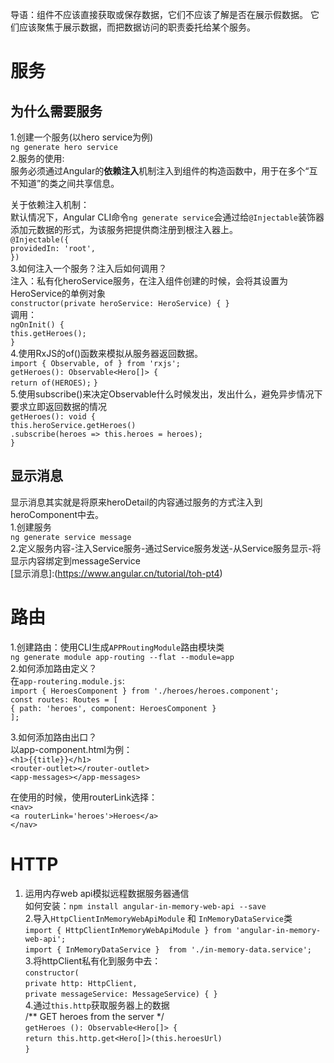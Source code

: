 导语：组件不应该直接获取或保存数据，它们不应该了解是否在展示假数据。 它们应该聚焦于展示数据，而把数据访问的职责委托给某个服务。  
# 服务
## 为什么需要服务
1.创建一个服务(以hero service为例)    
`ng generate hero service`    
2.服务的使用:  
服务必须通过Angular的**依赖注入**机制注入到组件的构造函数中，用于在多个“互不知道”的类之间共享信息。  

关于依赖注入机制：  
默认情况下，Angular CLI命令`ng generate service`会通过给`@Injectable`装饰器添加元数据的形式，为该服务把提供商注册到根注入器上。  
`@Injectable({`  
  `providedIn: 'root',`  
`})`  
3.如何注入一个服务？注入后如何调用？    
注入：私有化heroService服务，在注入组件创建的时候，会将其设置为HeroService的单例对象  
`constructor(private heroService: HeroService) { }`  
调用：  
`ngOnInit() {`  
  `this.getHeroes();`  
`}`  
4.使用RxJS的of()函数来模拟从服务器返回数据。  
`import { Observable, of } from 'rxjs';`  
`getHeroes(): Observable<Hero[]> {`  
  `return of(HEROES);`
`}`  
5.使用subscribe()来决定Observable什么时候发出，发出什么，避免异步情况下要求立即返回数据的情况  
`getHeroes(): void {`    
  `this.heroService.getHeroes()`    
      `.subscribe(heroes => this.heroes = heroes);`    
`}`  

## 显示消息
显示消息其实就是将原来heroDetail的内容通过服务的方式注入到heroComponent中去。    
1.创建服务    
`ng generate service message`    
2.定义服务内容-注入Service服务-通过Service服务发送-从Service服务显示-将显示内容绑定到messageService  
[显示消息]:(https://www.angular.cn/tutorial/toh-pt4)

# 路由
1.创建路由：使用CLI生成`APPRoutingModule`路由模块类  
`ng generate module app-routing --flat --module=app`    
2.如何添加路由定义？  
在`app-routering.module.js`:    
`import { HeroesComponent } from './heroes/heroes.component';`    
    `const routes: Routes = [`  
      `{ path: 'heroes', component: HeroesComponent }`  
`];`  

3.如何添加路由出口？    
以app-component.html为例：    
`<h1>{{title}}</h1>`  
    `<router-outlet></router-outlet>`  
`<app-messages></app-messages>`  

在使用的时候，使用routerLink选择：  
`<nav>`  
    `<a routerLink='heroes'>Heroes</a>`  
`</nav>`  

# HTTP
1. 运用内存web api模拟远程数据服务器通信  
如何安装：`npm install angular-in-memory-web-api --save`    
2.导入`HttpClientInMemoryWebApiModule` 和 `InMemoryDataService`类  
`import { HttpClientInMemoryWebApiModule } from 'angular-in-memory-web-api';`  
`import { InMemoryDataService }  from './in-memory-data.service';`    
3.将httpClient私有化到服务中去：  
`constructor(`  
  `private http: HttpClient,`  
  `private messageService: MessageService) { }`  
4.通过`this.http`获取服务器上的数据   
/** GET heroes from the server */  
`getHeroes (): Observable<Hero[]> {`  
 `return this.http.get<Hero[]>(this.heroesUrl)`  
`}`  

